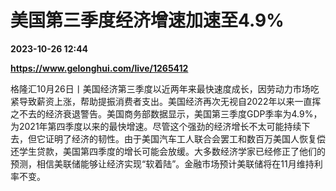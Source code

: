 # 美国第三季度经济增速加速至4.9%

**2023-10-26 12:44**

**https://www.gelonghui.com/live/1265412**

格隆汇10月26日丨美国经济第三季度以近两年来最快速度成长，因劳动力市场吃紧导致薪资上涨，帮助提振消费者支出。美国经济再次无视自2022年以来一直挥之不去的经济衰退警告。美国商务部数据显示，美国第三季度GDP季率为4.9%，为2021年第四季度以来的最快增速。尽管这个强劲的经济增长不太可能持续下去，但它证明了经济的韧性。由于美国汽车工人联合会罢工和数百万美国人恢复偿还学生贷款，美国第四季度的增长可能会放缓。大多数经济学家已经修正了他们的预测，相信美联储能够让经济实现“软着陆”。金融市场预计美联储将在11月维持利率不变。